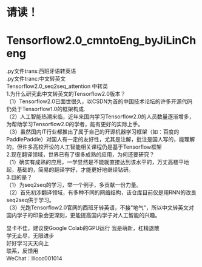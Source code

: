 # 请读！
# Tensorflow2.0_cmntoEng_byJiLinCheng  
.py文件trans:西班牙语转英语  
.py文件tranc:中文转英文  
Tensorflow2.0_seq2seq_attention  中转英  
1.为什么研究此中文转英文的Tensorflow2.0版本？  
  （1）Tensorflow2.0已面世很久，以CSDN为首的中国技术论坛的许多开源代码仍处于Tensorflow1.0的框架构成.  
  （2）人工智能热潮来临，近年来国内学习Tensorflow2.0的人员数量逐渐增多，为帮助学习Tensorflow2.0的学者，能有更好的实际上手。  
  （3）虽然国内IT行业都推出了属于自己的开源机器学习框架（如：百度的PaddlePaddle）对国人有一定的友好性，尤其是注解，批注是国人写的，能理解的，但许多高校开设的人工智能相关课程仍是基于Tensorflow框架  
2.现在翻译领域，世界已有了很多成熟的应用，为何还要研究？  
  （1）确实有成熟的应用，一学显然是不能就直接达到该水平的，万丈高楼平地起，基础的，简易的翻译学好，才能更好地继续钻研。  
3.目的是？  
  （1）为seq2seq的学习，举一个例子，多贡献一份力量。  
  （2）首先初涉翻译领域，有多种不同的网络结构，该仓库目前仅是用RNN的改良seq2seq供于学习。  
  （3）光跑Tensorflow2.0官网的西班牙转英语，不接"地气"，所以中文转英文对国内学子的印象会更深刻，更能提高国内学子对人工智能的兴趣。  
  
显卡不佳，建议使Google Colab的GPU运行
我是萌新，杠精退散  
学无止尽，无限进步  
好好学习天天向上  
联系，反馈用  
WeChat：lllccc001014  
